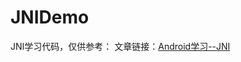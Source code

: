 # JNIDemo

JNI学习代码，仅供参考：
文章链接：[Android学习--JNI](https://blog.csdn.net/a130226123/article/details/132337029?spm=1001.2014.3001.5502)
